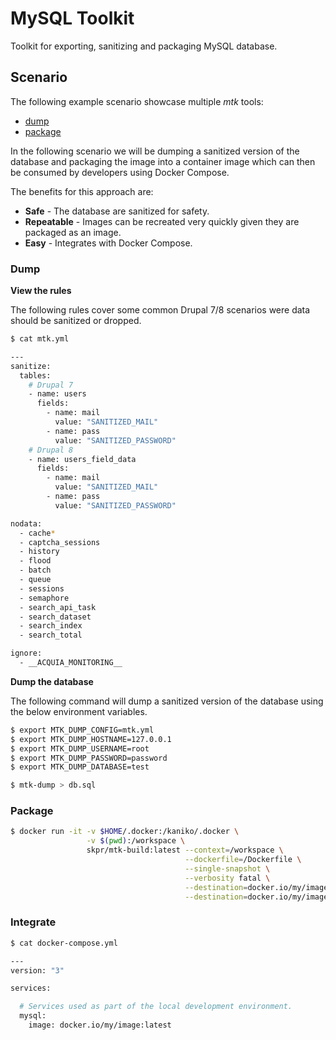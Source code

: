 MySQL Toolkit
=============

Toolkit for exporting, sanitizing and packaging MySQL database.

## Scenario

The following example scenario showcase multiple _mtk_ tools:

* [dump](/dump)
* [package](/package)

In the following scenario we will be dumping a sanitized version of the database and packaging the image into a container image which can then be consumed by developers using Docker Compose.

The benefits for this approach are:

* **Safe** - The database are sanitized for safety.
* **Repeatable** - Images can be recreated very quickly given they are packaged as an image.
* **Easy** - Integrates with Docker Compose.

### Dump

**View the rules**

The following rules cover some common Drupal 7/8 scenarios were data should be sanitized or dropped.

```bash
$ cat mtk.yml

---
sanitize:
  tables:
    # Drupal 7
    - name: users
      fields:
        - name: mail
          value: "SANITIZED_MAIL"
        - name: pass
          value: "SANITIZED_PASSWORD"
    # Drupal 8
    - name: users_field_data
      fields:
        - name: mail
          value: "SANITIZED_MAIL"
        - name: pass
          value: "SANITIZED_PASSWORD"

nodata:
  - cache*
  - captcha_sessions
  - history
  - flood
  - batch
  - queue
  - sessions
  - semaphore
  - search_api_task
  - search_dataset
  - search_index
  - search_total

ignore:
  - __ACQUIA_MONITORING__
```

**Dump the database**

The following command will dump a sanitized version of the database using the below environment variables.

```bash
$ export MTK_DUMP_CONFIG=mtk.yml
$ export MTK_DUMP_HOSTNAME=127.0.0.1
$ export MTK_DUMP_USERNAME=root
$ export MTK_DUMP_PASSWORD=password
$ export MTK_DUMP_DATABASE=test

$ mtk-dump > db.sql
```

### Package

```bash
$ docker run -it -v $HOME/.docker:/kaniko/.docker \
                 -v $(pwd):/workspace \
                 skpr/mtk-build:latest --context=/workspace \
                                       --dockerfile=/Dockerfile \
                                       --single-snapshot \
                                       --verbosity fatal \
                                       --destination=docker.io/my/image:latest \
                                       --destination=docker.io/my/image:$(date +%F)
```

### Integrate

```bash
$ cat docker-compose.yml

---
version: "3"

services:

  # Services used as part of the local development environment.
  mysql:
    image: docker.io/my/image:latest
```